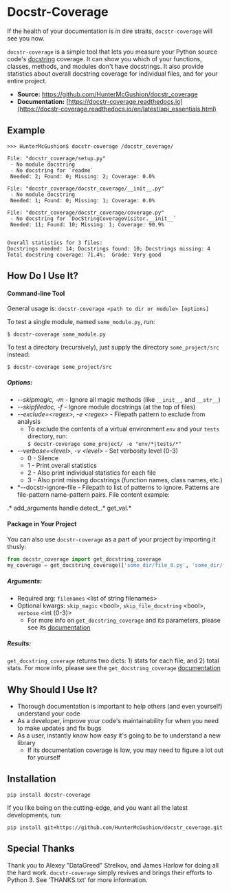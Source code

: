 Docstr-Coverage
===============

If the health of your documentation is in dire straits, `docstr-coverage` will see you now.

`docstr-coverage` is a simple tool that lets you measure your Python source code's
[docstring](http://www.python.org/dev/peps/pep-0257/#what-is-a-docstring) coverage. It can show you which of your functions,
classes, methods, and modules don't have docstrings. It also provide statistics about overall docstring coverage for individual
files, and for your entire project.

* **Source:** https://github.com/HunterMcGushion/docstr_coverage
* **Documentation:** [https://docstr-coverage.readthedocs.io](https://docstr-coverage.readthedocs.io/en/latest/api_essentials.html)

Example
-------

```
>>> HunterMcGushion$ docstr-coverage /docstr_coverage/

File: "docstr_coverage/setup.py"
 - No module docstring
 - No docstring for `readme`
 Needed: 2; Found: 0; Missing: 2; Coverage: 0.0%

File: "docstr_coverage/docstr_coverage/__init__.py"
 - No module docstring
 Needed: 1; Found: 0; Missing: 1; Coverage: 0.0%

File: "docstr_coverage/docstr_coverage/coverage.py"
 - No docstring for `DocStringCoverageVisitor.__init__`
 Needed: 11; Found: 10; Missing: 1; Coverage: 90.9%


Overall statistics for 3 files:
Docstrings needed: 14; Docstrings found: 10; Docstrings missing: 4
Total docstring coverage: 71.4%;  Grade: Very good
```

How Do I Use It?
----------------

#### Command-line Tool
General usage is: `docstr-coverage <path to dir or module> [options]`

To test a single module, named `some_module.py`, run:

```
$ docstr-coverage some_module.py
```

To test a directory (recursively), just supply the directory `some_project/src` instead:

```
$ docstr-coverage some_project/src
```

##### Options:
* *--skipmagic, -m* - Ignore all magic methods (like `__init__`, and `__str__`)
* *--skipfiledoc, -f* - Ignore module docstrings (at the top of files)
* *--exclude=\<regex\>, -e \<regex\>* - Filepath pattern to exclude from analysis
	* To exclude the contents of a virtual environment `env` and your `tests` directory, run:
	<br>```$ docstr-coverage some_project/ -e "env/*|tests/*"```
* *--verbose=\<level\>, -v \<level\>* - Set verbosity level (0-3)
	* 0 - Silence
	* 1 - Print overall statistics
	* 2 - Also print individual statistics for each file
	* 3 - Also print missing docstrings (function names, class names, etc.)
* *--docstr-ignore-file - Filepath to list of patterns to ignore. Patterns are file-pattern name-pattern pairs. File content example:

.* add_arguments handle
detect_.* get_val.*

#### Package in Your Project
You can also use `docstr-coverage` as a part of your project by importing it thusly:

```python
from docstr_coverage import get_docstring_coverage
my_coverage = get_docstring_coverage(['some_dir/file_0.py', 'some_dir/file_1.py'])
```

##### Arguments:
* Required arg: `filenames` \<list of string filenames\>
* Optional kwargs: `skip_magic` \<bool\>, `skip_file_docstring` \<bool\>, `verbose` \<int (0-3)\>
	* For more info on `get_docstring_coverage` and its parameters, please see its [documentation](https://docstr-coverage.readthedocs.io/en/latest/api_essentials.html#get-docstring-coverage)

##### Results:
```get_docstring_coverage``` returns two dicts: 1) stats for each file, and 2) total stats.
For more info, please see the `get_docstring_coverage` [documentation](https://docstr-coverage.readthedocs.io/en/latest/api_essentials.html#get-docstring-coverage)

Why Should I Use It?
--------------------
* Thorough documentation is important to help others (and even yourself) understand your code
* As a developer, improve your code's maintainability for when you need to make updates and fix bugs
* As a user, instantly know how easy it's going to be to understand a new library
	* If its documentation coverage is low, you may need to figure a lot out for yourself

Installation
------------

```
pip install docstr-coverage
```

If you like being on the cutting-edge, and you want all the latest developments, run:

```
pip install git+https://github.com/HunterMcGushion/docstr_coverage.git
```

Special Thanks
--------------
Thank you to Alexey "DataGreed" Strelkov, and James Harlow for doing all the hard work.
`docstr-coverage` simply revives and brings their efforts to Python 3. See 'THANKS.txt' for more information.
